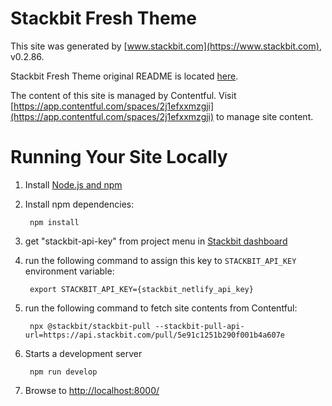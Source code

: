 # Stackbit Fresh Theme

This site was generated by [www.stackbit.com](https://www.stackbit.com), v0.2.86.

Stackbit Fresh Theme original README is located [here](./README.theme.md).

The content of this site is managed by Contentful. Visit [https://app.contentful.com/spaces/2j1efxxmzgji](https://app.contentful.com/spaces/2j1efxxmzgji) to manage site content.

# Running Your Site Locally

1. Install [Node.js and npm](https://nodejs.org/en/)

1. Install npm dependencies:

        npm install

1. get "stackbit-api-key" from project menu in [Stackbit dashboard](https://app.stackbit.com/dashboard)

1. run the following command to assign this key to `STACKBIT_API_KEY` environment variable:

        export STACKBIT_API_KEY={stackbit_netlify_api_key}

1. run the following command to fetch site contents from Contentful:

        npx @stackbit/stackbit-pull --stackbit-pull-api-url=https://api.stackbit.com/pull/5e91c1251b290f001b4a607e

1. Starts a development server

        npm run develop

1. Browse to [http://localhost:8000/](http://localhost:8000/)
